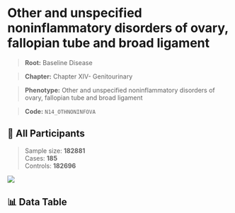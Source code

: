 # Other and unspecified noninflammatory disorders of ovary, fallopian tube and broad ligament

> **Root:** Baseline Disease  

> **Chapter:** Chapter XIV- Genitourinary  

> **Phenotype:** Other and unspecified noninflammatory disorders of ovary, fallopian tube and broad ligament  

> **Code:** `N14_OTHNONINFOVA`

## 🧪 All Participants  
> Sample size: **182881**  
> Cases: **185**  
> Controls: **182696**
<img src="/Sensitive/Figures/ALL/Baseline/N14_OTHNONINFOVA.png"/>

## 📊 Data Table
<CsvTableMRF src="/Sensitive/Data/ALL/Baseline/LG_N14_OTHNONINFOVA.csv"/>

